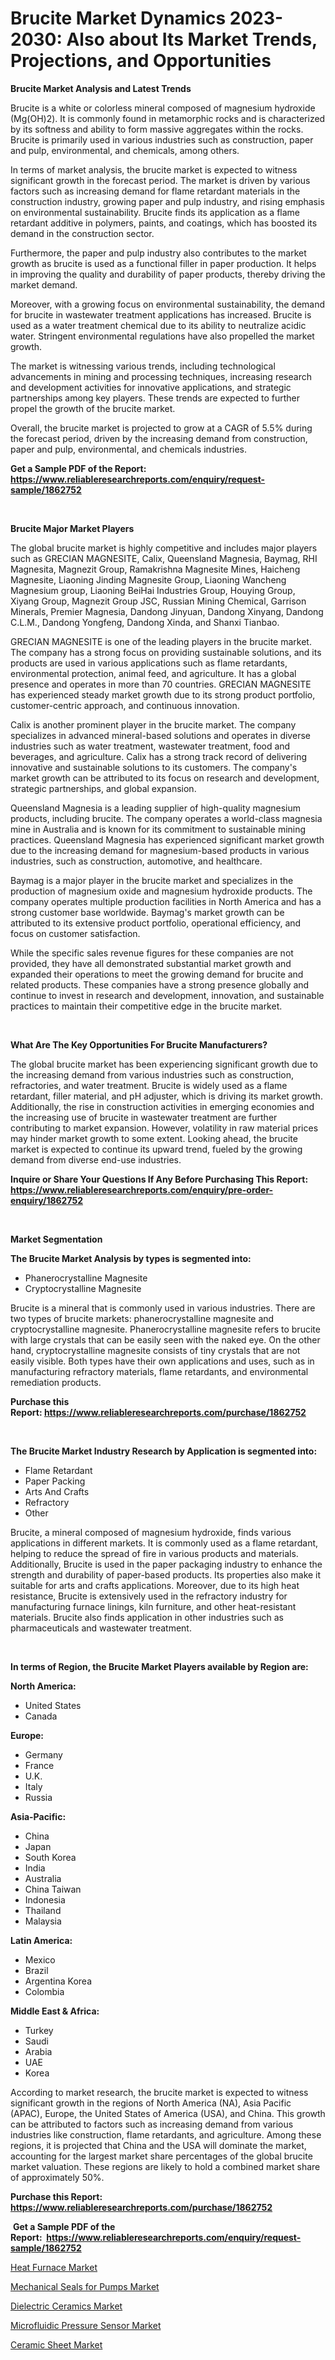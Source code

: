 <p><h1>Brucite Market Dynamics 2023-2030: Also about Its Market Trends, Projections, and Opportunities</h1></p><p><strong>Brucite Market Analysis and Latest Trends</strong></p>
<p><p>Brucite is a white or colorless mineral composed of magnesium hydroxide (Mg(OH)2). It is commonly found in metamorphic rocks and is characterized by its softness and ability to form massive aggregates within the rocks. Brucite is primarily used in various industries such as construction, paper and pulp, environmental, and chemicals, among others.</p><p>In terms of market analysis, the brucite market is expected to witness significant growth in the forecast period. The market is driven by various factors such as increasing demand for flame retardant materials in the construction industry, growing paper and pulp industry, and rising emphasis on environmental sustainability. Brucite finds its application as a flame retardant additive in polymers, paints, and coatings, which has boosted its demand in the construction sector.</p><p>Furthermore, the paper and pulp industry also contributes to the market growth as brucite is used as a functional filler in paper production. It helps in improving the quality and durability of paper products, thereby driving the market demand.</p><p>Moreover, with a growing focus on environmental sustainability, the demand for brucite in wastewater treatment applications has increased. Brucite is used as a water treatment chemical due to its ability to neutralize acidic water. Stringent environmental regulations have also propelled the market growth.</p><p>The market is witnessing various trends, including technological advancements in mining and processing techniques, increasing research and development activities for innovative applications, and strategic partnerships among key players. These trends are expected to further propel the growth of the brucite market.</p><p>Overall, the brucite market is projected to grow at a CAGR of 5.5% during the forecast period, driven by the increasing demand from construction, paper and pulp, environmental, and chemicals industries.</p></p>
<p><strong>Get a Sample PDF of the Report:&nbsp; <a href="https://www.reliableresearchreports.com/enquiry/request-sample/1862752">https://www.reliableresearchreports.com/enquiry/request-sample/1862752</a></strong></p>
<p>&nbsp;</p>
<p><strong>Brucite Major Market Players</strong></p>
<p><p>The global brucite market is highly competitive and includes major players such as GRECIAN MAGNESITE, Calix, Queensland Magnesia, Baymag, RHI Magnesita, Magnezit Group, Ramakrishna Magnesite Mines, Haicheng Magnesite, Liaoning Jinding Magnesite Group, Liaoning Wancheng Magnesium group, Liaoning BeiHai Industries Group, Houying Group, Xiyang Group, Magnezit Group JSC, Russian Mining Chemical, Garrison Minerals, Premier Magnesia, Dandong Jinyuan, Dandong Xinyang, Dandong C.L.M., Dandong Yongfeng, Dandong Xinda, and Shanxi Tianbao.</p><p>GRECIAN MAGNESITE is one of the leading players in the brucite market. The company has a strong focus on providing sustainable solutions, and its products are used in various applications such as flame retardants, environmental protection, animal feed, and agriculture. It has a global presence and operates in more than 70 countries. GRECIAN MAGNESITE has experienced steady market growth due to its strong product portfolio, customer-centric approach, and continuous innovation.</p><p>Calix is another prominent player in the brucite market. The company specializes in advanced mineral-based solutions and operates in diverse industries such as water treatment, wastewater treatment, food and beverages, and agriculture. Calix has a strong track record of delivering innovative and sustainable solutions to its customers. The company's market growth can be attributed to its focus on research and development, strategic partnerships, and global expansion.</p><p>Queensland Magnesia is a leading supplier of high-quality magnesium products, including brucite. The company operates a world-class magnesia mine in Australia and is known for its commitment to sustainable mining practices. Queensland Magnesia has experienced significant market growth due to the increasing demand for magnesium-based products in various industries, such as construction, automotive, and healthcare.</p><p>Baymag is a major player in the brucite market and specializes in the production of magnesium oxide and magnesium hydroxide products. The company operates multiple production facilities in North America and has a strong customer base worldwide. Baymag's market growth can be attributed to its extensive product portfolio, operational efficiency, and focus on customer satisfaction.</p><p>While the specific sales revenue figures for these companies are not provided, they have all demonstrated substantial market growth and expanded their operations to meet the growing demand for brucite and related products. These companies have a strong presence globally and continue to invest in research and development, innovation, and sustainable practices to maintain their competitive edge in the brucite market.</p></p>
<p>&nbsp;</p>
<p><strong>What Are The Key Opportunities For Brucite Manufacturers?</strong></p>
<p><p>The global brucite market has been experiencing significant growth due to the increasing demand from various industries such as construction, refractories, and water treatment. Brucite is widely used as a flame retardant, filler material, and pH adjuster, which is driving its market growth. Additionally, the rise in construction activities in emerging economies and the increasing use of brucite in wastewater treatment are further contributing to market expansion. However, volatility in raw material prices may hinder market growth to some extent. Looking ahead, the brucite market is expected to continue its upward trend, fueled by the growing demand from diverse end-use industries.</p></p>
<p><strong>Inquire or Share Your Questions If Any Before Purchasing This Report: <a href="https://www.reliableresearchreports.com/enquiry/pre-order-enquiry/1862752">https://www.reliableresearchreports.com/enquiry/pre-order-enquiry/1862752</a></strong></p>
<p>&nbsp;</p>
<p><strong>Market Segmentation</strong></p>
<p><strong>The Brucite Market Analysis by types is segmented into:</strong></p>
<p><ul><li>Phanerocrystalline Magnesite</li><li>Cryptocrystalline Magnesite</li></ul></p>
<p><p>Brucite is a mineral that is commonly used in various industries. There are two types of brucite markets: phanerocrystalline magnesite and cryptocrystalline magnesite. Phanerocrystalline magnesite refers to brucite with large crystals that can be easily seen with the naked eye. On the other hand, cryptocrystalline magnesite consists of tiny crystals that are not easily visible. Both types have their own applications and uses, such as in manufacturing refractory materials, flame retardants, and environmental remediation products.</p></p>
<p><strong>Purchase this Report:&nbsp;<a href="https://www.reliableresearchreports.com/purchase/1862752">https://www.reliableresearchreports.com/purchase/1862752</a></strong></p>
<p>&nbsp;</p>
<p><strong>The Brucite Market Industry Research by Application is segmented into:</strong></p>
<p><ul><li>Flame Retardant</li><li>Paper Packing</li><li>Arts And Crafts</li><li>Refractory</li><li>Other</li></ul></p>
<p><p>Brucite, a mineral composed of magnesium hydroxide, finds various applications in different markets. It is commonly used as a flame retardant, helping to reduce the spread of fire in various products and materials. Additionally, Brucite is used in the paper packaging industry to enhance the strength and durability of paper-based products. Its properties also make it suitable for arts and crafts applications. Moreover, due to its high heat resistance, Brucite is extensively used in the refractory industry for manufacturing furnace linings, kiln furniture, and other heat-resistant materials. Brucite also finds application in other industries such as pharmaceuticals and wastewater treatment.</p></p>
<p>&nbsp;</p>
<p><strong>In terms of Region, the Brucite Market Players available by Region are:</strong></p>
<p>
    <p> <strong> North America: </strong>
        <ul>
            <li>United States</li>
            <li>Canada</li>
        </ul>
        </p> 
    <p> <strong> Europe: </strong>
        <ul>
            <li>Germany</li>
            <li>France</li>
            <li>U.K.</li>
            <li>Italy</li>
            <li>Russia</li>
        </ul>
        </p> 
    <p> <strong> Asia-Pacific: </strong>
        <ul>
            <li>China</li>
            <li>Japan</li>
            <li>South Korea</li>
            <li>India</li>
            <li>Australia</li>
            <li>China Taiwan</li>
            <li>Indonesia</li>
            <li>Thailand</li>
            <li>Malaysia</li>
        </ul>
        </p> 
    <p> <strong> Latin America: </strong>
        <ul>
            <li>Mexico</li>
            <li>Brazil</li>
            <li>Argentina Korea</li>
            <li>Colombia</li>
        </ul>
        </p> 
    <p> <strong> Middle East & Africa: </strong>
        <ul>
            <li>Turkey</li>
            <li>Saudi</li>
            <li>Arabia</li>
            <li>UAE</li>
            <li>Korea</li>
        </ul>
    </p>
    </p>
<p><p>According to market research, the brucite market is expected to witness significant growth in the regions of North America (NA), Asia Pacific (APAC), Europe, the United States of America (USA), and China. This growth can be attributed to factors such as increasing demand from various industries like construction, flame retardants, and agriculture. Among these regions, it is projected that China and the USA will dominate the market, accounting for the largest market share percentages of the global brucite market valuation. These regions are likely to hold a combined market share of approximately 50%.</p></p>
<p><strong>Purchase this Report: <a href="https://www.reliableresearchreports.com/purchase/1862752">https://www.reliableresearchreports.com/purchase/1862752</a></strong></p>
<p>&nbsp;<strong>Get a Sample PDF of the Report:&nbsp;&nbsp;<a href="https://www.reliableresearchreports.com/enquiry/request-sample/1862752">https://www.reliableresearchreports.com/enquiry/request-sample/1862752</a></strong></p>
<p><strong></strong></p>
<p><p><a href="https://medium.com/@thesjenney10210/heat-furnace-market-insight-market-trends-growth-forecasted-from-2023-to-2030-8528773e8b45">Heat Furnace Market</a></p><p><a href="https://medium.com/@jerez43343/mechanical-seals-for-pumps-market-exploring-market-share-market-trends-and-future-growth-838f0b8d8f44">Mechanical Seals for Pumps Market</a></p><p><a href="https://github.com/maliyahmorrow6654/Market-Research-Report-List-1/blob/main/dielectric-ceramics-market.md">Dielectric Ceramics Market</a></p><p><a href="https://medium.com/@moribenton733320/microfluidic-pressure-sensor-market-research-report-its-history-and-forecast-2023-to-2030-64d279ab5ee4">Microfluidic Pressure Sensor Market</a></p><p><a href="https://github.com/deliacustodio40/Market-Research-Report-List-1/blob/main/ceramic-sheet-market.md">Ceramic Sheet Market</a></p></p>